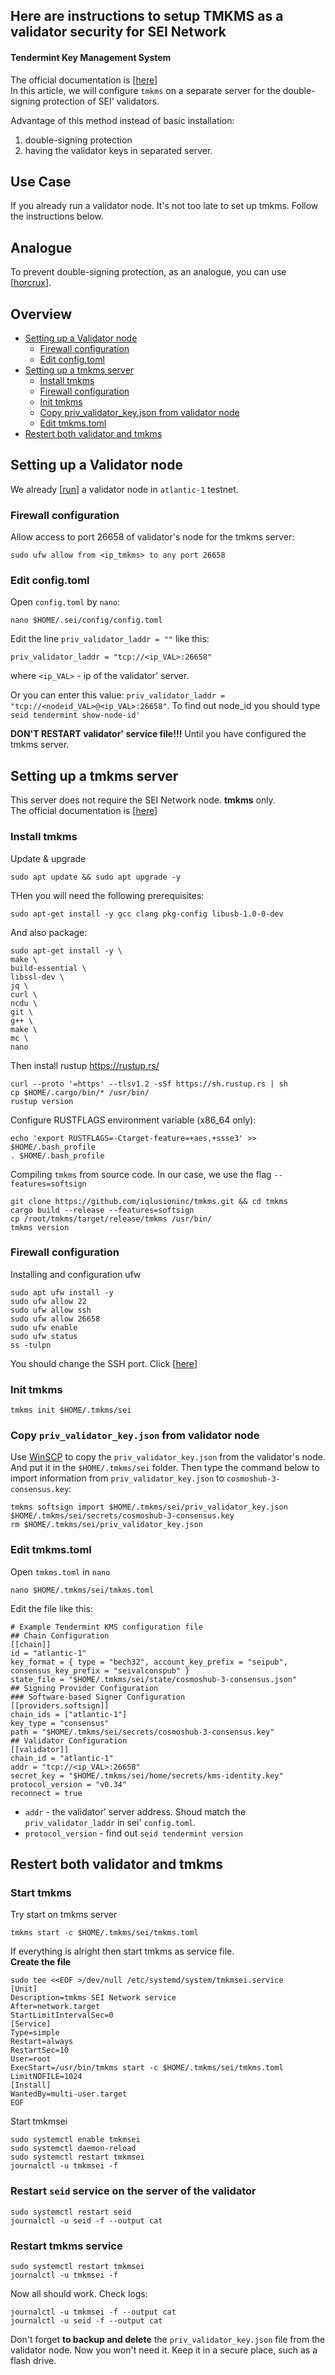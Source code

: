 ## Here are instructions to setup TMKMS as a validator security for SEI Network
#### Tendermint Key Management System
The official documentation is [[here](https://github.com/iqlusioninc/tmkms#tendermint-kms-)]  
In this article, we will configure `tmkms` on a separate server for the double-signing protection of SEI' validators.

Advantage of this method instead of basic installation: 
1) double-signing protection 
2) having the validator keys in separated server.  
## Use Case
If you already run a validator node. It's not too late to set up tmkms. Follow the instructions below.
## Analogue
To prevent double-signing protection, as an analogue, you can use [[horcrux](https://github.com/strangelove-ventures/horcrux)]. 
## Overview
- [Setting up a Validator node](https://github.com/AlexToTheSun/Validator_Activity/blob/main/Testnet-guides/SEI-testnet-devnet/validator-security-tmkms.md#setting-up-a-validator-node)
  - [Firewall configuration](https://github.com/AlexToTheSun/Validator_Activity/blob/main/Testnet-guides/SEI-testnet-devnet/validator-security-tmkms.md#firewall-configuration)
  - [Edit config.toml](https://github.com/AlexToTheSun/Validator_Activity/blob/main/Testnet-guides/SEI-testnet-devnet/validator-security-tmkms.md#edit-configtoml)
- [Setting up a tmkms server](https://github.com/AlexToTheSun/Validator_Activity/blob/main/Testnet-guides/SEI-testnet-devnet/validator-security-tmkms.md#setting-up-a-tmkms-server)
  - [Install tmkms](https://github.com/AlexToTheSun/Validator_Activity/blob/main/Testnet-guides/SEI-testnet-devnet/validator-security-tmkms.md#install-tmkms)
  - [Firewall configuration](https://github.com/AlexToTheSun/Validator_Activity/blob/main/Testnet-guides/SEI-testnet-devnet/validator-security-tmkms.md#firewall-configuration-1)
  - [Init tmkms](https://github.com/AlexToTheSun/Validator_Activity/blob/main/Testnet-guides/SEI-testnet-devnet/validator-security-tmkms.md#init-tmkms)
  - [Copy priv_validator_key.json from validator node](https://github.com/AlexToTheSun/Validator_Activity/blob/main/Testnet-guides/SEI-testnet-devnet/validator-security-tmkms.md#copy-priv_validator_keyjson-from-validator-node)
  - [Edit tmkms.toml](https://github.com/AlexToTheSun/Validator_Activity/blob/main/Testnet-guides/SEI-testnet-devnet/validator-security-tmkms.md#edit-tmkmstoml)
- [Restert both validator and tmkms](https://github.com/AlexToTheSun/Validator_Activity/blob/main/Testnet-guides/SEI-testnet-devnet/validator-security-tmkms.md#restert-both-validator-and-tmkms)

## Setting up a Validator node
We already  [[run](https://github.com/AlexToTheSun/Validator_Activity/blob/main/Testnet-guides/SEI-testnet-devnet/SEI_atlantic-1.md)] a validator node in `atlantic-1` testnet.

### Firewall configuration
Allow access to port 26658 of validator's node for the tmkms server:
```
sudo ufw allow from <ip_tmkms> to any port 26658
```
### Edit config.toml
Open `config.toml` by `nano`:
```
nano $HOME/.sei/config/config.toml
```
Edit the line `priv_validator_laddr = ""` like this:
```
priv_validator_laddr = "tcp://<ip_VAL>:26658"
```
where `<ip_VAL>` - ip of the validator' server.  

Or you can enter this value: `priv_validator_laddr = "tcp://<nodeid_VAL>@<ip_VAL>:26658"`. To find out node_id you should type `seid tendermint show-node-id'`

**DON'T RESTART validator' service file!!!** Until you have configured the tmkms server.

## Setting up a tmkms server
This server does not require the SEI Network node. **tmkms** only.  
The official documentation is [[here](https://github.com/iqlusioninc/tmkms#tendermint-kms-)]
### Install tmkms
Update & upgrade
```
sudo apt update && sudo apt upgrade -y
```
THen you will need the following prerequisites:
```
sudo apt-get install -y gcc clang pkg-config libusb-1.0-0-dev
```
And also package:
```
sudo apt-get install -y \
make \
build-essential \
libssl-dev \
jq \
curl \
ncdu \
git \
g++ \
make \
mc \
nano
```
Then install rustup  https://rustup.rs/
```
curl --proto '=https' --tlsv1.2 -sSf https://sh.rustup.rs | sh
cp $HOME/.cargo/bin/* /usr/bin/
rustup version
```
Configure RUSTFLAGS environment variable (x86_64 only):
```
echo 'export RUSTFLAGS=-Ctarget-feature=+aes,+ssse3' >> $HOME/.bash_profile
. $HOME/.bash_profile
```
Compiling `tmkms` from source code. In our case, we use the flag `--features=softsign`
```
git clone https://github.com/iqlusioninc/tmkms.git && cd tmkms
cargo build --release --features=softsign
cp /root/tmkms/target/release/tmkms /usr/bin/
tmkms version
```
### Firewall configuration
Installing and configuration ufw
```
sudo apt ufw install -y
sudo ufw allow 22
sudo ufw allow ssh
sudo ufw allow 26658
sudo ufw enable
sudo ufw status
ss -tulpn
```
You should change the SSH port. Click [[here](https://github.com/AlexToTheSun/Validator_Activity/blob/main/Mainnet-Guides/Minimum-server-protection.md#change-the-ssh-port)]  
### Init tmkms
```
tmkms init $HOME/.tmkms/sei
```
### Copy `priv_validator_key.json` from validator node
Use [WinSCP](https://winscp.net/download/WinSCP-5.19.5-Setup.exe) to copy the `priv_validator_key.json` from the validator's node. And put it in the `$HOME/.tmkms/sei` folder.
Then type the command below to import information from `priv_validator_key.json` to `cosmoshub-3-consensus.key`:
```
tmkms softsign import $HOME/.tmkms/sei/priv_validator_key.json $HOME/.tmkms/sei/secrets/cosmoshub-3-consensus.key
rm $HOME/.tmkms/sei/priv_validator_key.json
```
### Edit tmkms.toml
Open `tmkms.toml` in `nano`
```
nano $HOME/.tmkms/sei/tmkms.toml
```
Edit the file like this:
```
# Example Tendermint KMS configuration file
## Chain Configuration
[[chain]]
id = "atlantic-1"
key_format = { type = "bech32", account_key_prefix = "seipub", consensus_key_prefix = "seivalconspub" }
state_file = "$HOME/.tmkms/sei/state/cosmoshub-3-consensus.json"
## Signing Provider Configuration
### Software-based Signer Configuration
[[providers.softsign]]
chain_ids = ["atlantic-1"]
key_type = "consensus"
path = "$HOME/.tmkms/sei/secrets/cosmoshub-3-consensus.key"
## Validator Configuration
[[validator]]
chain_id = "atlantic-1"
addr = "tcp://<ip_VAL>:26658"
secret_key = "$HOME/.tmkms/sei/home/secrets/kms-identity.key"
protocol_version = "v0.34"
reconnect = true
```
- `addr` - the validator' server address. Shoud match the `priv_validator_laddr` in sei' `config.toml`.
- `protocol_version` - find out `seid tendermint version`
## Restert both validator and tmkms
### Start tmkms
Try start on tmkms server
```
tmkms start -c $HOME/.tmkms/sei/tmkms.toml
```
If everything is alright then start tmkms as service file.  
**Create the file**
```
sudo tee <<EOF >/dev/null /etc/systemd/system/tmkmsei.service
[Unit]  
Description=tmkms SEI Network service  
After=network.target  
StartLimitIntervalSec=0
[Service]
Type=simple  
Restart=always  
RestartSec=10  
User=root
ExecStart=/usr/bin/tmkms start -c $HOME/.tmkms/sei/tmkms.toml  
LimitNOFILE=1024
[Install]  
WantedBy=multi-user.target
EOF
```
Start tmkmsei
```
sudo systemctl enable tmkmsei
sudo systemctl daemon-reload
sudo systemctl restart tmkmsei
journalctl -u tmkmsei -f
```
### Restart `seid` service on the server of the validator
```
sudo systemctl restart seid
journalctl -u seid -f --output cat
```
### Restart tmkms service
```
sudo systemctl restart tmkmsei
journalctl -u tmkmsei -f
```
Now all should work. Check logs:
```
journalctl -u tmkmsei -f --output cat
journalctl -u seid -f --output cat
```
Don't forget **to backup and delete** the `priv_validator_key.json` file from the validator node. Now you won't need it. Keep it in a secure place, such as a flash drive.




